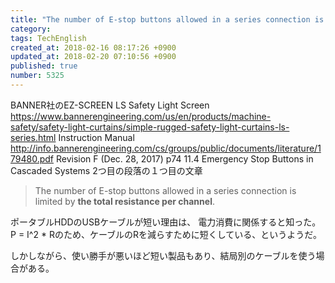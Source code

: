 ```yaml
---
title: "The number of E-stop buttons allowed in a series connection is limited by [the total resistance per channel]."
category: 
tags: TechEnglish
created_at: 2018-02-16 08:17:26 +0900
updated_at: 2018-02-20 07:10:56 +0900
published: true
number: 5325
---
```


BANNER社のEZ-SCREEN LS Safety Light Screen
https://www.bannerengineering.com/us/en/products/machine-safety/safety-light-curtains/simple-rugged-safety-light-curtains-ls-series.html
Instruction Manual
http://info.bannerengineering.com/cs/groups/public/documents/literature/179480.pdf
Revision F (Dec. 28, 2017)
p74
11.4 Emergency Stop Buttons in Cascaded Systems
2つ目の段落の１つ目の文章

> The number of E-stop buttons allowed in a series connection is limited by **the total resistance per channel**.

ポータブルHDDのUSBケーブルが短い理由は、 電力消費に関係すると知った。
P = I^2 * Rのため、ケーブルのRを減らすために短くしている、というようだ。

しかしながら、使い勝手が悪いほど短い製品もあり、結局別のケーブルを使う場合がある。



